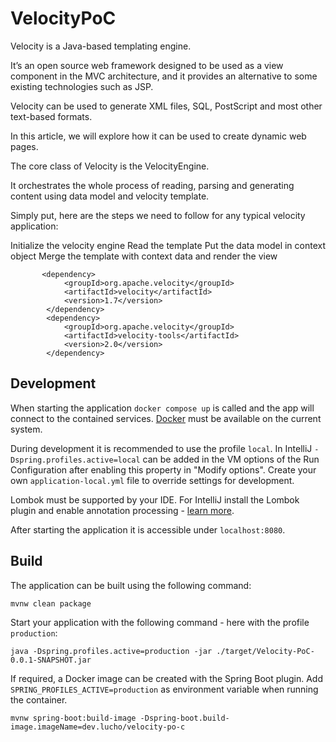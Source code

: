 # VelocityPoC

Velocity is a Java-based templating engine.

It’s an open source web framework designed to be used as a view component in the MVC architecture, and it provides an
alternative to some existing technologies such as JSP.

Velocity can be used to generate XML files, SQL, PostScript and most other text-based formats.

In this article, we will explore how it can be used to create dynamic web pages.

The core class of Velocity is the VelocityEngine.

It orchestrates the whole process of reading, parsing and generating content using data model and velocity template.

Simply put, here are the steps we need to follow for any typical velocity application:

Initialize the velocity engine
Read the template
Put the data model in context object
Merge the template with context data and render the view

```
       <dependency>
            <groupId>org.apache.velocity</groupId>
            <artifactId>velocity</artifactId>
            <version>1.7</version>
        </dependency>
        <dependency>
            <groupId>org.apache.velocity</groupId>
            <artifactId>velocity-tools</artifactId>
            <version>2.0</version>
        </dependency>
```

## Development

When starting the application `docker compose up` is called and the app will connect to the contained services.
[Docker](https://www.docker.com/get-started/) must be available on the current system.

During development it is recommended to use the profile `local`. In IntelliJ `-Dspring.profiles.active=local` can be
added in the VM options of the Run Configuration after enabling this property in "Modify options". Create your own
`application-local.yml` file to override settings for development.

Lombok must be supported by your IDE. For IntelliJ install the Lombok plugin and enable annotation processing -
[learn more](https://bootify.io/next-steps/spring-boot-with-lombok.html).

After starting the application it is accessible under `localhost:8080`.

## Build

The application can be built using the following command:

```
mvnw clean package
```

Start your application with the following command - here with the profile `production`:

```
java -Dspring.profiles.active=production -jar ./target/Velocity-PoC-0.0.1-SNAPSHOT.jar
```

If required, a Docker image can be created with the Spring Boot plugin. Add `SPRING_PROFILES_ACTIVE=production` as
environment variable when running the container.

```
mvnw spring-boot:build-image -Dspring-boot.build-image.imageName=dev.lucho/velocity-po-c
```
